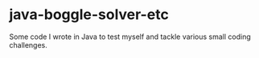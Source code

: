 # java-boggle-solver-etc
Some code I wrote in Java to test myself and tackle various small coding challenges.

